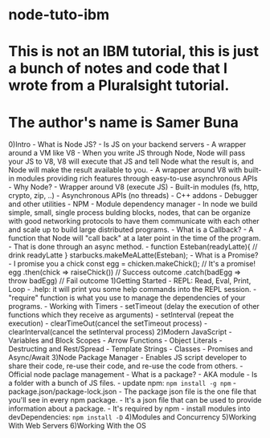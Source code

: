 # node-tuto-ibm
# This is not an IBM tutorial, this is just a bunch of notes and code that I wrote from a Pluralsight tutorial.
# The author's name is Samer Buna
0)Intro
    - What is Node JS?
        - Is JS on your backend servers
        - A wrapper around a VM like V8
        - When you write JS through Node, Node will pass your JS to V8, V8 will execute that JS and tell Node what the result is, and Node will make the result available to you.
        - A wrapper around V8 with built-in modules providing rich features through easy-to-use asynchronous APIs
    - Why Node?
        - Wrapper around V8 (execute JS)
        - Built-in modules (fs, http, crypto, zip, ..)
        - Asynchronous APIs (no threads)
        - C++ addons
        - Debugger and other utilities
        - NPM
        - Module dependency manager
        - In node we build simple, small, single process bulding blocks, nodes, that can be organize with good networking protocols to have them communicate with each other and scale up to build large distributed programs.
    - What is a Callback?
        - A function that Node will "call back" at a later point in the time of the program.
        - That is done through an async method.
        - function Esteban(readyLatte){
            // drink readyLatte
        }
        starbucks.makeMeALatte(Esteban);
    - What is a Promise?
        - I promise you a chick
        const egg = chicken.makeChick(); // It's a promise!
        egg
            .then(chick => raiseChick()) // Success outcome
            .catch(badEgg => throw badEgg) // Fail outcome
1)Getting Started
    - REPL: Read, Eval, Print, Loop
    - .help: it will print you some help commands into the REPL session.
    - "require" function is what you use to manage the dependencies of your programs.
    - Working with Timers
        - setTimeout (delay the execution of other functions which they receive as arguments)
        - setInterval (repeat the execution)
        - clearTimeOut(cancel the setTimeout process)
        - clearInterval(cancel the setInterval process)
2)Modern JavaScript
    - Variables and Block Scopes
    - Arrow Functions
    - Object Literals
    - Destructing and Rest/Spread
    - Template Strings
    - Classes
    - Promises and Async/Await
3)Node Package Manager
    - Enables JS script developer to share their code, re-use their code, and re-use the code from others.
    - Official node paclage management
    - What is a package?
        - AKA module
        - Is a folder with a bunch of JS files.
    - update npm: `npm install -g npm`
    - package.json/package-lock.json
        - The package json file is the one file that you'll see in every npm package.
        - It's a json file that can be used to provide information about a package.
        - It's required by npm
    - install modules into devDependencies: `npm install -D`
4)Modules and Concurrency
5)Working With Web Servers
6)Working With the OS
